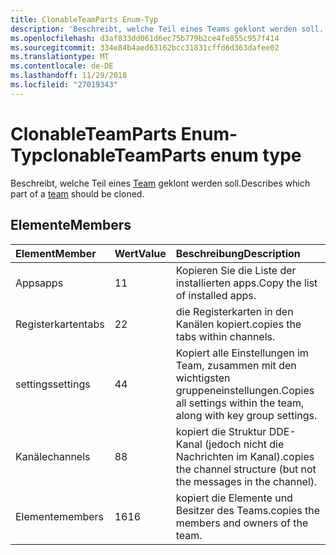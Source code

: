 ```yaml
---
title: ClonableTeamParts Enum-Typ
description: 'Beschreibt, welche Teil eines Teams geklont werden soll. '
ms.openlocfilehash: d3af833dd061d6ec75b779b2ce4fe855c957f414
ms.sourcegitcommit: 334e84b4aed63162bcc31831cffd6d363dafee02
ms.translationtype: MT
ms.contentlocale: de-DE
ms.lasthandoff: 11/29/2018
ms.locfileid: "27019343"
---
```

# <a name="clonableteamparts-enum-type"></a><span data-ttu-id="060f6-103">ClonableTeamParts Enum-Typ</span><span class="sxs-lookup"><span data-stu-id="060f6-103">clonableTeamParts enum type</span></span>



<span data-ttu-id="060f6-104">Beschreibt, welche Teil eines [Team](../resources/team.md) geklont werden soll.</span><span class="sxs-lookup"><span data-stu-id="060f6-104">Describes which part of a [team](../resources/team.md) should be cloned.</span></span> 

## <a name="members"></a><span data-ttu-id="060f6-105">Elemente</span><span class="sxs-lookup"><span data-stu-id="060f6-105">Members</span></span>

| <span data-ttu-id="060f6-106">Element</span><span class="sxs-lookup"><span data-stu-id="060f6-106">Member</span></span> | <span data-ttu-id="060f6-107">Wert</span><span class="sxs-lookup"><span data-stu-id="060f6-107">Value</span></span>| <span data-ttu-id="060f6-108">Beschreibung</span><span class="sxs-lookup"><span data-stu-id="060f6-108">Description</span></span> |
|:---------------|:--------|:----------|
|<span data-ttu-id="060f6-109">Apps</span><span class="sxs-lookup"><span data-stu-id="060f6-109">apps</span></span>|<span data-ttu-id="060f6-110">1</span><span class="sxs-lookup"><span data-stu-id="060f6-110">1</span></span>|<span data-ttu-id="060f6-111">Kopieren Sie die Liste der installierten apps.</span><span class="sxs-lookup"><span data-stu-id="060f6-111">Copy the list of installed apps.</span></span>|
|<span data-ttu-id="060f6-112">Registerkarten</span><span class="sxs-lookup"><span data-stu-id="060f6-112">tabs</span></span>|<span data-ttu-id="060f6-113">2</span><span class="sxs-lookup"><span data-stu-id="060f6-113">2</span></span>|<span data-ttu-id="060f6-114">die Registerkarten in den Kanälen kopiert.</span><span class="sxs-lookup"><span data-stu-id="060f6-114">copies the tabs within channels.</span></span>|
|<span data-ttu-id="060f6-115">settings</span><span class="sxs-lookup"><span data-stu-id="060f6-115">settings</span></span>|<span data-ttu-id="060f6-116">4</span><span class="sxs-lookup"><span data-stu-id="060f6-116">4</span></span>|<span data-ttu-id="060f6-117">Kopiert alle Einstellungen im Team, zusammen mit den wichtigsten gruppeneinstellungen.</span><span class="sxs-lookup"><span data-stu-id="060f6-117">Copies all settings within the team, along with key group settings.</span></span>|
|<span data-ttu-id="060f6-118">Kanäle</span><span class="sxs-lookup"><span data-stu-id="060f6-118">channels</span></span>|<span data-ttu-id="060f6-119">8</span><span class="sxs-lookup"><span data-stu-id="060f6-119">8</span></span>|<span data-ttu-id="060f6-120">kopiert die Struktur DDE-Kanal (jedoch nicht die Nachrichten im Kanal).</span><span class="sxs-lookup"><span data-stu-id="060f6-120">copies the channel structure (but not the messages in the channel).</span></span>|
|<span data-ttu-id="060f6-121">Elemente</span><span class="sxs-lookup"><span data-stu-id="060f6-121">members</span></span>|<span data-ttu-id="060f6-122">16</span><span class="sxs-lookup"><span data-stu-id="060f6-122">16</span></span>|<span data-ttu-id="060f6-123">kopiert die Elemente und Besitzer des Teams.</span><span class="sxs-lookup"><span data-stu-id="060f6-123">copies the members and owners of the team.</span></span>|
